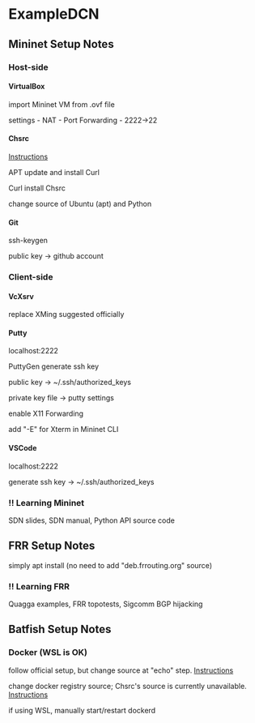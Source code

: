 # ExampleDCN

## Mininet Setup Notes

### Host-side

#### VirtualBox
import Mininet VM from .ovf file

settings - NAT - Port Forwarding - 2222->22

#### Chsrc
[Instructions](https://github.com/RubyMetric/chsrc)

APT update and install Curl

Curl install Chsrc

change source of Ubuntu (apt) and Python

#### Git
ssh-keygen

public key -> github account

### Client-side

#### VcXsrv
replace XMing suggested officially

#### Putty
localhost:2222

PuttyGen generate ssh key

public key -> ~/.ssh/authorized_keys

private key file -> putty settings

enable X11 Forwarding

add "-E" for Xterm in Mininet CLI

#### VSCode
localhost:2222

generate ssh key -> ~/.ssh/authorized_keys

### !! Learning Mininet
SDN slides, SDN manual, Python API source code


## FRR Setup Notes
simply apt install (no need to add "deb.frrouting.org" source)

### !! Learning FRR
Quagga examples, FRR topotests, Sigcomm BGP hijacking


## Batfish Setup Notes
### Docker (WSL is OK)
follow official setup, but change source at "echo" step.
[Instructions](https://mirrors.tuna.tsinghua.edu.cn/help/docker-ce/)

change docker registry source; Chsrc's source is currently unavailable.
[Instructions](https://blog.csdn.net/c12312303/article/details/146428465)

if using WSL, manually start/restart dockerd